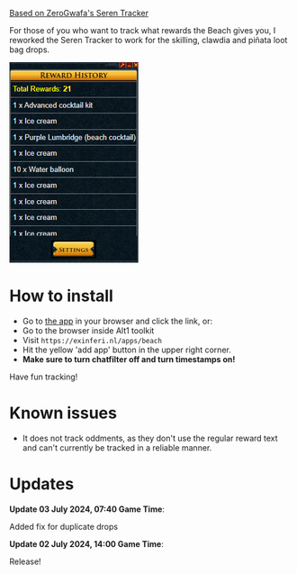 [Based on ZeroGwafa's Seren Tracker](https://github.com/ZeroGwafa/SerenTracker/tree/master)

For those of you who want to track what rewards the Beach gives you, I reworked the Seren Tracker to work for the skilling, clawdia and piñata loot bag drops.

![example](/assets/example.png)

# How to install

* Go to [the app](https://exinferi.nl/apps/beach) in your browser and click the link, or:
* Go to the browser inside Alt1 toolkit
* Visit `https://exinferi.nl/apps/beach`
* Hit the yellow 'add app' button in the upper right corner.
* **Make sure to turn chatfilter off and turn timestamps on!**

Have fun tracking!

# Known issues  

* It does not track oddments, as they don't use the regular reward text and can't currently be tracked in a reliable manner.

# Updates

**Update 03 July 2024, 07:40 Game Time**:

Added fix for duplicate drops

**Update 02 July 2024, 14:00 Game Time**:

Release! 